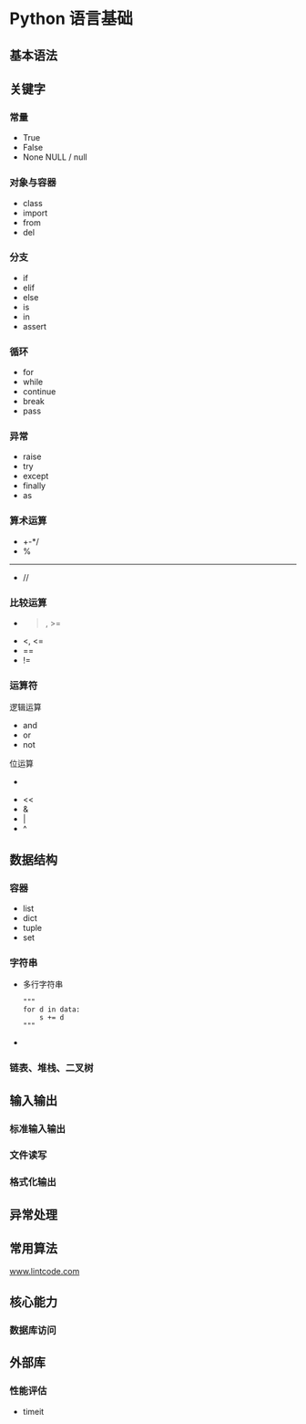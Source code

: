 # Python 语言基础

## 基本语法



## 关键字

### 常量

* True
* False
* None NULL / null

### 对象与容器

* class
* import 
* from
* del

### 分支

* if
* elif
* else
* is
* in
* assert

### 循环

* for
* while
* continue
* break
* pass

### 异常

* raise
* try
* except
* finally
* as

### 算术运算

* +-*/
* %
* **
* //

### 比较运算

* >, >=
* <, <=
* ==
* !=

### 运算符

逻辑运算

* and 
* or
* not

位运算

* >>
* <<
* &
* |
* ^

## 数据结构

### 容器

* list
* dict
* tuple
* set

### 字符串

* 多行字符串
	```
	"""
	for d in data:
		s += d
	"""
	```
* 

### 链表、堆栈、二叉树

## 输入输出

### 标准输入输出

### 文件读写

### 格式化输出

## 异常处理

## 常用算法

www.lintcode.com

## 核心能力

### 数据库访问


## 外部库

### 性能评估

* timeit